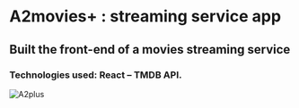 <h1>A2movies+ : streaming service app</h1>
<h2>Built the front-end of a movies streaming service</h2>
<h3>Technologies used: React – TMDB API.</h3>

![A2plus](https://user-images.githubusercontent.com/71938087/158371141-a1a31e71-f4e2-4cdc-820e-640cebc1e0de.gif)





